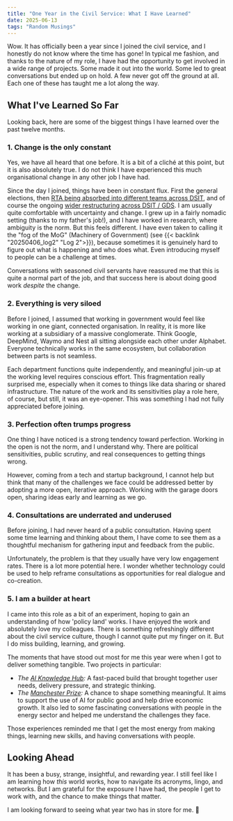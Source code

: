 ```yaml
---
title: "One Year in the Civil Service: What I Have Learned"
date: 2025-06-13
tags: "Random Musings"
---
```



Wow. It has officially been a year since I joined the civil service, and I honestly do not know where the time has gone! In typical me fashion, and thanks to the nature of my role, I have had the opportunity to get involved in a wide range of projects. Some made it out into the world. Some led to great conversations but ended up on hold. A few never got off the ground at all. Each one of these has taught me a lot along the way.

## What I've Learned So Far

Looking back, here are some of the biggest things I have learned over the past twelve months.

### 1. Change is the only constant
Yes, we have all heard that one before. It is a bit of a cliché at this point, but it is also absolutely true. I do not think I have experienced this much organisational change in any other job I have had.

Since the day I joined, things have been in constant flux. First the general elections, then [RTA being absorbed into different teams across DSIT](https://www.gov.uk/government/organisations/centre-for-data-ethics-and-innovation/about#:~:text=As%20of%20January%202025%2C%20the,on%20DSIT's%20GOV.UK%20page.), and of course the ongoing [wider restructuring across DSIT / GDS](https://gds.blog.gov.uk/2025/01/27/same-name-new-ambitions/). I am usually quite comfortable with uncertainty and change. I grew up in a fairly nomadic setting (thanks to my father's job!), and I have worked in research, where ambiguity is the norm. But this feels different. I have even taken to calling it the "fog of the MoG" (Machinery of Government) (see {{< backlink "20250406_log2" "Log 2">}}), because sometimes it is genuinely hard to figure out what is happening and who does what. Even introducing myself to people can be a challenge at times.

Conversations with seasoned civil servants have reassured me that this is quite a normal part of the job, and that success here is about doing good work _despite_ the change.

### 2. Everything is very siloed
Before I joined, I assumed that working in government would feel like working in one giant, connected organisation. In reality, it is more like working at a subsidiary of a massive conglomerate. Think Google, DeepMind, Waymo and Nest all sitting alongside each other under Alphabet. Everyone technically works in the same ecosystem, but collaboration between parts is not seamless.

Each department functions quite independently, and meaningful join-up at the working level requires conscious effort. This fragmentation really surprised me, especially when it comes to things like data sharing or shared infrastructure. The nature of the work and its sensitivities play a role here, of course, but still, it was an eye-opener. This was something I had not fully appreciated before joining.

### 3. Perfection often trumps progress
One thing I have noticed is a strong tendency toward perfection. Working in the open is not the norm, and I understand why. There are political sensitivities, public scrutiny, and real consequences to getting things wrong.

However, coming from a tech and startup background, I cannot help but think that many of the challenges we face could be addressed better by adopting a more open, iterative approach. Working with the garage doors open, sharing ideas early and learning as we go. 

### 4. Consultations are underrated and underused
Before joining, I had never heard of a public consultation. Having spent some time learning and thinking about them, I have come to see them as a thoughtful mechanism for gathering input and feedback from the public.

Unfortunately, the problem is that they usually have very low engagement rates. There is a lot more potential here. I wonder whether technology could be used to help reframe consultations as opportunities for real dialogue and co-creation.

### 5. I am a builder at heart
I came into this role as a bit of an experiment, hoping to gain an understanding of how 'policy land' works. I have enjoyed the work and absolutely love my colleagues. There is something refreshingly different about the civil service culture, though I cannot quite put my finger on it. But I do miss building, learning, and growing.

The moments that have stood out most for me this year were when I got to deliver something tangible. Two projects in particular:
* *The [AI Knowledge Hub](https://ai.gov.uk/knowledge-hub/):* A fast-paced build that brought together user needs, delivery pressure, and strategic thinking.
* *The [Manchester Prize](https://manchesterprize.org):* A chance to shape something meaningful. It aims to support the use of AI for public good and help drive economic growth. It also led to some fascinating conversations with people in the energy sector and helped me understand the challenges they face.

Those experiences reminded me that I get the most energy from making things, learning new skills, and having conversations with people.

## Looking Ahead
It has been a busy, strange, insightful, and rewarding year. I still feel like I am learning how _this_ world works, how to navigate its acronyms, lingo, and networks. But I am grateful for the exposure I have had, the people I get to work with, and the chance to make things that matter.

I am looking forward to seeing what year two has in store for me. 🚀
